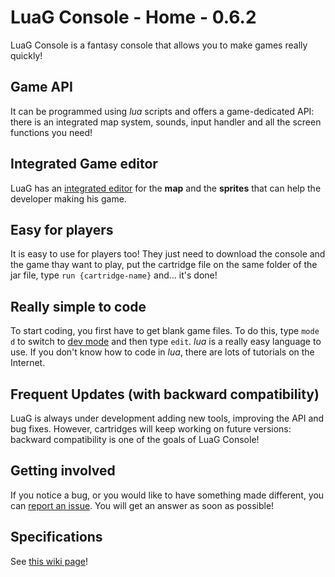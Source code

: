 # LuaG Console - Home - 0.6.2

LuaG Console is a fantasy console that allows you to make games really quickly!

## Game API
It can be programmed using *lua* scripts and offers a game-dedicated API: there is an integrated map system, sounds, input handler and all the screen functions you need!

## Integrated Game editor
LuaG has an [integrated editor](https://github.com/Vulcalien/LuaG-Console/wiki/Game-Editor) for the **map** and the **sprites** that can help the developer making his game.

## Easy for players
It is easy to use for players too! They just need to download the console and the game thay want to play, put the cartridge file on the same folder of the jar file, type `run {cartridge-name}` and... it's done!

## Really simple to code
To start coding, you first have to get blank game files. To do this, type `mode d` to switch to [dev mode](https://github.com/Vulcalien/LuaG-Console/wiki/Dev-Mode) and then type `edit`.
*lua* is a really easy language to use. If you don't know how to code in *lua*, there are lots of tutorials on the Internet.

## Frequent Updates (with backward compatibility)
LuaG is always under development adding new tools, improving the API and bug fixes. However, cartridges will keep working on future versions: backward compatibility is one of the goals of LuaG Console!

## Getting involved
If you notice a bug, or you would like to have something made different, you can [report an issue](https://github.com/Vulcalien/LuaG-Console/issues). You will get an answer as soon as possible!

## Specifications
See [this wiki page](https://github.com/Vulcalien/LuaG-Console/wiki/Specifications)!
